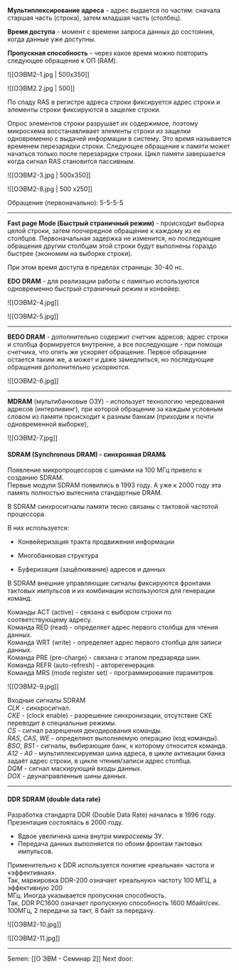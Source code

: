 **Мультиплексирование адреса** - адрес выдается по частям: сначала старшая часть (строка), затем младшая часть (столбец). 

**Время доступа** - момент с времени запроса данных до состояния, когда данные уже доступны. 

**Пропускная способность** - через какое время можно повторить следующее обращение к ОП (RAM). 

![[ОЭВМ2-1.jpg | 500x350]]

![[ОЭВМ2.2.jpg | 500]]

По спаду RAS в регистре адреса строки фиксируется адрес строки и элементы строки фиксируются в защелке строки.  

Опрос элементов строки разрушает их содержимое, поэтому микросхема восстанавливает элементы строки из защелки одновременно с выдачей информации в систему. Это время называется временем перезарядки строки. Следующее обращение к памяти может начаться только после перезарядки строки. Цикл памяти завершается когда сигнал RAS становится пассивным.

![[ОЭВМ2-3.jpg | 500x350]]

![[ОЭВМ2-8.jpg | 500 x250]]


Обращение (первоначально): 5-5-5-5

---
**Fast page Mode (Быстрый страничный режим)** - происходит выборка целой строки, затем поочередное обращение к каждому из ее столбцов. Первоначальная задержка не изменится, но последующие обращения другим столбцам этой строки будут выполнены гораздо быстрее (экономим на выборке строки).  

При этом время доступа в пределах страницы: 30-40 нс.

**EDO DRAM** - для реализации работы с памятью используются одновременно быстрый страничный режим и конвейер. 

![[ОЭВМ2-4.jpg]]

![[ОЭВМ2-5.jpg]]

---
**BEDO DRAM** - дополнительно содержит счетчик адресов; адрес строки и столбца формируется внутренне, а все последующие - при помощи счетчика, что опять же ускоряет обращение. Первое обращение остается таким же, а может и даже замедлиться, но последующие обращения дополнительно ускоряются.

![[ОЭВМ2-6.jpg]]

---
**MDRAM** (мультибанковые ОЗУ) - использует технологию чередования адресов (интерливинг), при которой обращение за каждым условным словом из памяти происходит к разным банкам (приходим к почти одновременной выборке), 

![[ОЭВМ2-7.jpg]]

#### **SDRAM** (Synchronous DRAM) - синхронная DRAM&

Появление микропроцессоров с шинами на 100 МГц привело к созданию SDRAM.  
Первые модули SDRAM появились в 1993 году. А уже к 2000 году эта память полностью вытеснила стандартные DRAM.  

В SDRAM синхросигналы памяти тесно связаны с тактовой частотой процессора.  
  
В них используется:  
* ﻿﻿Конвейеризация тракта продвижения информации  
- Многобанковая структура  
* ﻿﻿Буферизация (защёлкивание) адресов и данных  
  
В SDRAM внешние управляющие сигналы фиксируются фронтами тактовых импульсов и их комбинации используются для генерации команд.  
  
Команды АСТ (active) - связана с выбором строки по соответствующему адресу.  
Команда RED (read) - определяет адрес первого столбца для чтения данных.  
Команда WRT (write) - определяет адрес первого столбца для записи данных.  
Команда PRE (pre-charge) - связана с этапом предзаряда шин.  
Команда REFR (auto-refresh) - авторегенерация.  
Команда MRS (mode register set) - программирование параметров.

![[ОЭВМ2-9.jpg]]

Входные сигналы SDRAM  
*CLK* - синхросигнал.  
*СКЕ* - (clock enable) - разрешение синхронизации, отсутствие СКЕ переводит в специальные режимы.  
*CS* - сигнал разрешения декодирования команды.  
*RAS*, *CAS*, *WE* - определяют выполняемую операцию (код команды).  
*BSO*, *BS1* - сигналы, выбирающие банк, к которому относится команда.  
*А12* - *А0* - мультиплексируемая шина адреса, в цикле активации банка задаёт адрес строки, в цикле чтения/записи адрес столбца.  
*DQM* - сигнал маскирующий входы данных.  
*DOX* - двунаправленные шины данных.

---
#### **DDR SDRAM** (double data rate)  
Разработка стандарта DDR (Double Data Rate) началась в 1996 году. Презентация состоялась в 2000 году.
- Вдвое увеличена шина внутри микросхемы ЗУ.  
- Передача данных выполняется по обоим фронтам тактовых импульсов.  

Применительно к DDR используется понятие «реальная» частота и «эффективная».  
Так, маркировка DDR-200 означает «реальную» частоту 100 МГЦ, а эффективную 200  
МГц. Иногда указывается пропускная способность.  
Так, DDR PC1600 означает пропускную способность 1600 Мбайт/сек. 100МГц, 2 передачи за такт, 8 байт за передачу.

![[ОЭВМ2-10.jpg]]

![[ОЭВМ2-11.jpg]]

---

Semen: [[О ЭВМ - Семинар 2]]
Next door: 